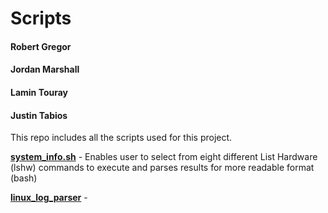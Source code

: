 # Scripts

#### Robert Gregor
#### Jordan Marshall
#### Lamin Touray
#### Justin Tabios

This repo includes all the scripts used for this project.

[**system_info.sh**](https://github.com/https-github-com-Ops201d6-Team2/Scripts/blob/main/system_info.sh) - Enables user to select from eight different List Hardware (lshw) commands to execute and parses results for more readable format (bash)

[**linux_log_parser**](https://github.com/https-github-com-Ops201d6-Team2/Scripts/blob/main/linux_log_parser.sh) - 
